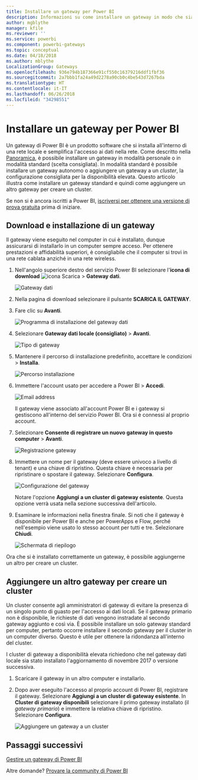 ```yaml
---
title: Installare un gateway per Power BI
description: Informazioni su come installare un gateway in modo che sia possibile connettersi a dati locali in Power BI.
author: mgblythe
manager: kfile
ms.reviewer: ''
ms.service: powerbi
ms.component: powerbi-gateways
ms.topic: conceptual
ms.date: 04/18/2018
ms.author: mblythe
LocalizationGroup: Gateways
ms.openlocfilehash: 936e794b187366e91cf550c16379216ddf1fbf36
ms.sourcegitcommit: 2a7bbb1fa24a49d2278a90cb0c4be543d7267bda
ms.translationtype: HT
ms.contentlocale: it-IT
ms.lasthandoff: 06/26/2018
ms.locfileid: "34298551"
---
```

# <a name="install-a-gateway-for-power-bi"></a>Installare un gateway per Power BI

Un gateway di Power BI è un prodotto software che si installa all'interno di una rete locale e semplifica l'accesso ai dati nella rete. Come descritto nella [Panoramica](service-gateway-getting-started.md), è possibile installare un gateway in modalità personale o in modalità standard (scelta consigliata). In modalità standard è possibile installare un gateway autonomo o aggiungere un gateway a un *cluster*, la configurazione consigliata per la disponibilità elevata. Questo articolo illustra come installare un gateway standard e quindi come aggiungere un altro gateway per creare un cluster.

Se non si è ancora iscritti a Power BI, [iscriversi per ottenere una versione di prova gratuita](https://app.powerbi.com/signupredirect?pbi_source=web) prima di iniziare.


## <a name="download-and-install-a-gateway"></a>Download e installazione di un gateway

Il gateway viene eseguito nel computer in cui è installato, dunque assicurarsi di installarlo in un computer sempre acceso. Per ottenere prestazioni e affidabilità superiori, è consigliabile che il computer si trovi in una rete cablata anziché in una rete wireless.

1. Nell'angolo superiore destro del servizio Power BI selezionare l'**icona di download** ![icona Scarica](media/service-gateway-install/icon-download.png) > **Gateway dati**.

    ![Gateway dati](media/service-gateway-install/data-gateway.png)

2. Nella pagina di download selezionare il pulsante **SCARICA IL GATEWAY**.

3. Fare clic su **Avanti**.     

    ![Programma di installazione del gateway dati](media/service-gateway-install/gateway-installer.png)

4. Selezionare **Gateway dati locale (consigliato)** > **Avanti**.

    ![Tipo di gateway](media/service-gateway-install/gateway-type.png)

5. Mantenere il percorso di installazione predefinito, accettare le condizioni > **Installa**.

    ![Percorso installazione](media/service-gateway-install/install-path.png)

6. Immettere l'account usato per accedere a Power BI > **Accedi**.

    ![Email address](media/service-gateway-install/email-address.png)

    Il gateway viene associato all'account Power BI e i gateway si gestiscono all'interno del servizio Power BI. Ora si è connessi al proprio account.

7. Selezionare **Consente di registrare un nuovo gateway in questo computer** > **Avanti**.

    ![Registrazione gateway](media/service-gateway-install/register-gateway.png)

8. Immettere un nome per il gateway (deve essere univoco a livello di tenant) e una chiave di ripristino. Questa chiave è necessaria per ripristinare o spostare il gateway. Selezionare **Configura**.

    ![Configurazione del gateway](media/service-gateway-install/configure-gateway.png)

    Notare l'opzione **Aggiungi a un cluster di gateway esistente**. Questa opzione verrà usata nella sezione successiva dell'articolo.

9. Esaminare le informazioni nella finestra finale. Si noti che il gateway è disponibile per Power BI e anche per PowerApps e Flow, perché nell'esempio viene usato lo stesso account per tutti e tre. Selezionare **Chiudi**.

    ![Schermata di riepilogo](media/service-gateway-install/summary-screen.png)

Ora che si è installato correttamente un gateway, è possibile aggiungerne un altro per creare un cluster.


## <a name="add-another-gateway-to-create-a-cluster"></a>Aggiungere un altro gateway per creare un cluster

Un cluster consente agli amministratori di gateway di evitare la presenza di un singolo punto di guasto per l'accesso ai dati locali. Se il gateway primario non è disponibile, le richieste di dati vengono instradate al secondo gateway aggiunto e così via. È possibile installare un solo gateway standard per computer, pertanto occorre installare il secondo gateway per il cluster in un computer diverso. Questo è utile per ottenere la ridondanza all'interno del cluster.

I cluster di gateway a disponibilità elevata richiedono che nel gateway dati locale sia stato installato l'aggiornamento di novembre 2017 o versione successiva.

1. Scaricare il gateway in un altro computer e installarlo.

2. Dopo aver eseguito l'accesso al proprio account di Power BI, registrare il gateway. Selezionare **Aggiungi a un cluster di gateway esistente**. In **Cluster di gateway disponibili** selezionare il primo gateway installato (il *gateway primario*) e immettere la relativa chiave di ripristino. Selezionare **Configura**.

    ![Aggiungere un gateway a un cluster](media/service-gateway-install/add-cluster.png)


## <a name="next-steps"></a>Passaggi successivi

[Gestire un gateway di Power BI](service-gateway-manage.md)

Altre domande? [Provare la community di Power BI](http://community.powerbi.com/)